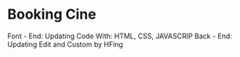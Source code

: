 # Booking Cine
Font - End: Updating
Code With: HTML, CSS, JAVASCRIP
Back - End: Updating
Edit and Custom by HFing
